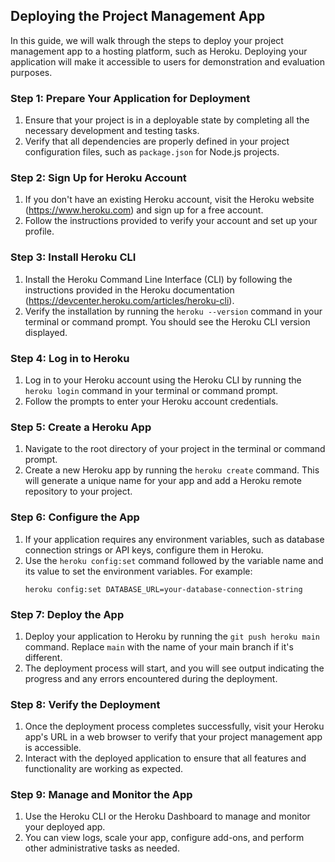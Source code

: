 
## Deploying the Project Management App

In this guide, we will walk through the steps to deploy your project management app to a hosting platform, such as Heroku. Deploying your application will make it accessible to users for demonstration and evaluation purposes.

### Step 1: Prepare Your Application for Deployment

1. Ensure that your project is in a deployable state by completing all the necessary development and testing tasks.
2. Verify that all dependencies are properly defined in your project configuration files, such as `package.json` for Node.js projects.

### Step 2: Sign Up for Heroku Account

1. If you don't have an existing Heroku account, visit the Heroku website (https://www.heroku.com) and sign up for a free account.
2. Follow the instructions provided to verify your account and set up your profile.

### Step 3: Install Heroku CLI

1. Install the Heroku Command Line Interface (CLI) by following the instructions provided in the Heroku documentation (https://devcenter.heroku.com/articles/heroku-cli).
2. Verify the installation by running the `heroku --version` command in your terminal or command prompt. You should see the Heroku CLI version displayed.

### Step 4: Log in to Heroku

1. Log in to your Heroku account using the Heroku CLI by running the `heroku login` command in your terminal or command prompt.
2. Follow the prompts to enter your Heroku account credentials.

### Step 5: Create a Heroku App

1. Navigate to the root directory of your project in the terminal or command prompt.
2. Create a new Heroku app by running the `heroku create` command. This will generate a unique name for your app and add a Heroku remote repository to your project.

### Step 6: Configure the App

1. If your application requires any environment variables, such as database connection strings or API keys, configure them in Heroku.
2. Use the `heroku config:set` command followed by the variable name and its value to set the environment variables. For example:
   ```
   heroku config:set DATABASE_URL=your-database-connection-string
   ```

### Step 7: Deploy the App

1. Deploy your application to Heroku by running the `git push heroku main` command. Replace `main` with the name of your main branch if it's different.
2. The deployment process will start, and you will see output indicating the progress and any errors encountered during the deployment.

### Step 8: Verify the Deployment

1. Once the deployment process completes successfully, visit your Heroku app's URL in a web browser to verify that your project management app is accessible.
2. Interact with the deployed application to ensure that all features and functionality are working as expected.

### Step 9: Manage and Monitor the App

1. Use the Heroku CLI or the Heroku Dashboard to manage and monitor your deployed app.
2. You can view logs, scale your app, configure add-ons, and perform other administrative tasks as needed.

